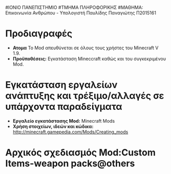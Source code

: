 #ΙΟΝΙΟ ΠΑΝΕΠΙΣΤΗΜΙΟ 
#ΤΜΗΜΑ ΠΛΗΡΟΦΟΡΙΚΗΣ
#ΜΑΘΗΜΑ: Επικοινωνία Ανθρώπου - Υπολογιστή
Παυλίδης Παναγιώτης
Π2015161

Προδιαγραφές
============

 - **Ατομα** Το Mod απευθύνεται σε όλους τους χρήστες του Minecraft V 1.9.
 - **Προϋποθέσεις:** Εγκατάσταση Mineccraft καθώς και του συγκεκριμένου Mod.

Εγκατάσταση εργαλείων ανάπτυξης και τρέξιμο/αλλαγές σε υπάρχοντα παραδείγματα
========================================================================

 - **Εργαλείο εγκατάστασης Mod:** Minecraft Mods
 - **Χρήση στοιχείων, ιδεών και κώδικα:** http://minecraft.gamepedia.com/Mods/Creating_mods

Αρχικός σχεδιασμός Mod:Custom Items-weapon packs@others
============================

